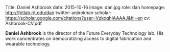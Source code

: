 Title: Daniel Ashbrook
date: 2015-10-16
image: dan.jpg
role: dan
homepage: http://fetlab.rit.edu/dan
twitter: anjirokhan
scholar: https://scholar.google.com/citations?user=VzkoqhIAAAAJ&hl=en
cv: Ashbrook-CV.pdf

**Daniel Ashbrook** is the director of the Future Everyday Technology
lab. His work concentrates on democratizing access to digital
fabrication and wearable technology.
